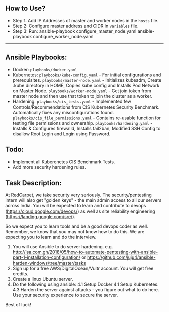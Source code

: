 ## How to Use?

- Step 1: Add IP Addresses of master and worker nodes in the ```hosts``` file.
- Step 2: Configure master address and CIDR in ```variables``` file.
- Step 3: Run:  ansible-playbook configure_master_node.yaml
              ansible-playbook configure_worker_node.yaml


---

## Ansible Playbooks:

- Docker: ```playbooks/docker.yaml```
- Kubernetes: ```playbooks/kube-config.yaml``` - For initial configurations and prerequisites.
            ```playbooks/master-node.yaml``` - Initializes kubeadm, Create .kube directory in HOME, Copies kube config and Installs Pod Network on Master Node.
            ```playbooks/worker-node.yaml``` - Get join token from master node and then use that token to join the cluster as a worker.
- Hardening:  ```playbooks/cis_tests.yaml```   - Implemented few Controls/Recommendations from CIS Kubernetes Security Benchmark. Automatically fixes any misconfigurations found.
            ```playbooks/cis_file_permissions.yaml``` - Contains re-usable function for testing file permissions and ownership.
            ```playbooks/hardening.yaml```   - Installs & Configures firewalld, Installs fail2ban, Modified SSH Config to disallow Root Login and Login using Password.
            


## Todo:

- Implement all Kuberenetes CIS Benchmark Tests.
- Add more security hardening rules.



## Task Description:

At RedCarpet, we take security very seriously. The security/pentesting intern will also get "golden keys" - the main admin access to all our servers across India.
You will be expected to learn and contribute to devops (https://cloud.google.com/devops/) as well as site reliability engineering (https://landing.google.com/sre/).
 
So we expect you to learn tools and be a good devops coder as well. Remember, we know that you may not know how to do this. We are expecting you to learn and do the interview.
 
1. You will use Ansible to do server hardening. e.g. http://isa.com.gh/2018/05/how-to-automate-pentesting-with-ansible-part-1-installation-configuration/ or https://github.com/juju4/ansible-harden-windows/tree/master/tasks
2. Sign up for a free AWS/DigitalOcean/Vultr account. You will get free credits.
3. Create a linux Ubuntu server.
4. Do the following using ansible:
  4.1 Setup Docker
  4.1 Setup Kubernetes.
  4.3 Harden the server against attacks - you figure out what to do here. Use your security experience to secure the server.
 
Best of luck!
